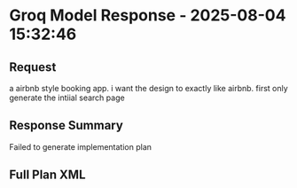 # Groq Model Response - 2025-08-04 15:32:46

## Request
a airbnb style booking app. i want the design to exactly like airbnb. first only generate the intiial search page

## Response Summary
Failed to generate implementation plan

## Full Plan XML

